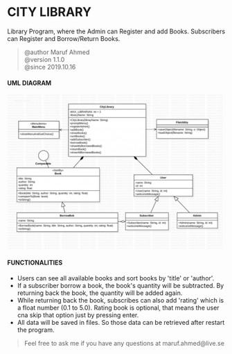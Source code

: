 # CITY LIBRARY
Library Program, where the Admin can Register and add Books.
Subscribers can Register and Borrow/Return Books.
 > @author Maruf Ahmed
 > <br> @version 1.1.0
 > <br>@since 2019.10.16
#### UML DIAGRAM
![](uml/CityLibrary.jpg)

#### FUNCTIONALITIES
 * Users can see all available books and sort books by 'title' or 'author'.
 * If a subscriber borrow a book, the book's quantity will be subtracted. 
 By returning back the book, the quantity will be added again.
 * While returning back the book, subscribes can also add 'rating' which is a float
 number (0.1 to 5.0).  Rating book is optional, that means the user cna skip
 that option just by pressing enter.
 * All data will be saved in files. So those data can be retrieved after restart
 the program.

><p>Feel free to ask me if you have any questions at maruf.ahmed@live.se </p>

